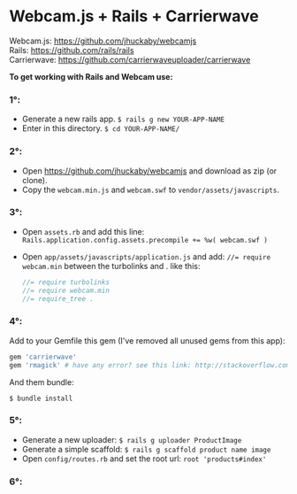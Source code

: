 # Webcam.js + Rails + Carrierwave

Webcam.js: https://github.com/jhuckaby/webcamjs  
Rails: https://github.com/rails/rails  
Carrierwave: https://github.com/carrierwaveuploader/carrierwave

**To get working with Rails and Webcam use:**

### 1°:

- Generate a new rails app. `$ rails g new YOUR-APP-NAME`
- Enter in this directory. `$ cd YOUR-APP-NAME/`

### 2°:

- Open https://github.com/jhuckaby/webcamjs and download as zip (or clone).
- Copy the `webcam.min.js` and `webcam.swf` to `vendor/assets/javascripts`.

### 3°:

- Open `assets.rb` and add this line: `Rails.application.config.assets.precompile += %w( webcam.swf )`
- Open `app/assets/javascripts/application.js` and add: `//= require webcam.min` between the turbolinks and . like this:

  ```js
  //= require turbolinks 
  //= require webcam.min
  //= require_tree .
  ```

### 4°:

Add to your Gemfile this gem (I've removed all unused gems from this app): 
 
```rb
gem 'carrierwave' 
gem 'rmagick' # have any error? see this link: http://stackoverflow.com/a/5207041
```

And them bundle:

`$ bundle install`

### 5°:

- Generate a new uploader: `$ rails g uploader ProductImage`
- Generate a simple scaffold: `$ rails g scaffold product name image`
- Open `config/routes.rb` and set the root url: `root 'products#index'`

### 6°:
